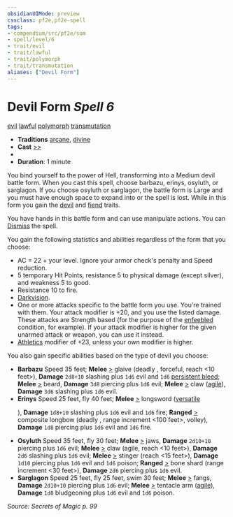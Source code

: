 ```yaml
---
obsidianUIMode: preview
cssclass: pf2e,pf2e-spell
tags:
- compendium/src/pf2e/som
- spell/level/6
- trait/evil
- trait/lawful
- trait/polymorph
- trait/transmutation
aliases: ["Devil Form"]
---
```

# Devil Form *Spell 6*   
[evil](evil.md "Evil Alignment Trait")  [lawful](lawful.md "Lawful Alignment Trait")  [polymorph](polymorph.md "Polymorph Effect Trait")  [transmutation](transmutation.md "Transmutation School Trait")  

- **Traditions** [arcane](arcane.md "Arcane Tradition Trait"), [divine](divine.md "Divine Tradition Trait")
- **Cast** [>>](chapter-9-playing-the-game.md#Actions "Two-Action") 
- 
- **Duration**: 1 minute

You bind yourself to the power of Hell, transforming into a Medium devil battle form. When you cast this spell, choose barbazu, erinys, osyluth, or sarglagon. If you choose osyluth or sarglagon, the battle form is Large and you must have enough space to expand into or the spell is lost. While in this form you gain the [devil](devil.md "Devil Creature Trait") and [fiend](fiend.md "Fiend Creature Type Trait") traits.

You have hands in this battle form and can use manipulate actions. You can [Dismiss](dismiss.md) the spell.

You gain the following statistics and abilities regardless of the form that you choose:

- AC = 22 + your level. Ignore your armor check's penalty and Speed reduction.
- 5 temporary Hit Points, resistance 5 to physical damage (except silver), and weakness 5 to good.
- Resistance 10 to fire.
- [Darkvision](Reference/Rules/Abilities/darkvision.md).
- One or more attacks specific to the battle form you use. You're trained with them. Your attack modifier is +20, and you use the listed damage. These attacks are Strength based (for the purpose of the [enfeebled](conditions.md#Enfeebled) condition, for example). If your attack modifier is higher for the given unarmed attack or weapon, you can use it instead.
- [Athletics](skills.md#Athletics) modifier of +23, unless your own modifier is higher.

You also gain specific abilities based on the type of devil you choose:

- **Barbazu** Speed 35 feet; **Melee** [>](chapter-9-playing-the-game.md#Actions "Single Action") glaive (deadly <d8>, forceful, reach <10 feet>), **Damage** `2d8+10` slashing plus `1d6` evil and `1d6` [persistent bleed](conditions.md#Persistent%20Damage); **Melee** [>](chapter-9-playing-the-game.md#Actions "Single Action") beard, **Damage** `3d8` piercing plus `1d6` evil; **Melee** [>](chapter-9-playing-the-game.md#Actions "Single Action") claw ([agile](agile.md "Agile Weapon Trait")), **Damage** `3d6` slashing plus `1d6` evil.
- **Erinys** Speed 25 feet, fly 40 feet; **Melee** [>](chapter-9-playing-the-game.md#Actions "Single Action") longsword ([versatile <P>](rules/traits/versatile-p.md "Versatile Weapon Trait")), **Damage** `1d8+10` slashing plus `1d6` evil and `1d6` fire; **Ranged** [>](chapter-9-playing-the-game.md#Actions "Single Action") composite longbow (deadly <d10>, range increment <100 feet>, volley), **Damage** `1d8` piercing plus `1d6` evil and `1d6` fire.
- **Osyluth** Speed 35 feet, fly 30 feet; **Melee** [>](chapter-9-playing-the-game.md#Actions "Single Action") jaws, **Damage** `2d10+10` piercing plus `1d6` evil; **Melee** [>](chapter-9-playing-the-game.md#Actions "Single Action") claw (agile, reach <10 feet>), **Damage** `2d6` slashing plus `1d6` evil; **Melee** [>](chapter-9-playing-the-game.md#Actions "Single Action") stinger (reach <15 feet>), **Damage** `1d10` piercing plus `1d6` evil and `1d6` poison; **Ranged** [>](chapter-9-playing-the-game.md#Actions "Single Action") bone shard (range increment <30 feet>), **Damage** `2d6` piercing plus `1d6` evil.
- **Sarglagon** Speed 25 feet, fly 25 feet, swim 30 feet; **Melee** [>](chapter-9-playing-the-game.md#Actions "Single Action") fangs, **Damage** `2d10+10` piercing plus `1d6` evil; **Melee** [>](chapter-9-playing-the-game.md#Actions "Single Action") tentacle arm ([agile](agile.md "Agile Weapon Trait")), **Damage** `1d8` bludgeoning plus `1d6` evil and `1d6` poison.

*Source: Secrets of Magic p. 99*
